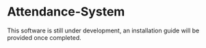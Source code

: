 # Attendance-System
This software is still under development, an installation guide will be provided once completed.
